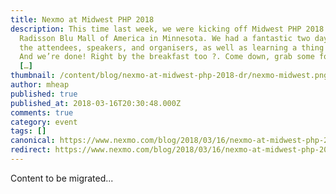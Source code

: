 ```yaml
---
title: Nexmo at Midwest PHP 2018
description: This time last week, we were kicking off Midwest PHP 2018 at the
  Radisson Blu Mall of America in Minnesota. We had a fantastic two days meeting
  the attendees, speakers, and organisers, as well as learning a thing or two.
  And we’re done! Right by the breakfast too ?. Come down, grab some food and
  […]
thumbnail: /content/blog/nexmo-at-midwest-php-2018-dr/nexmo-midwest.png
author: mheap
published: true
published_at: 2018-03-16T20:30:48.000Z
comments: true
category: event
tags: []
canonical: https://www.nexmo.com/blog/2018/03/16/nexmo-at-midwest-php-2018-dr
redirect: https://www.nexmo.com/blog/2018/03/16/nexmo-at-midwest-php-2018-dr
---
```


Content to be migrated...
